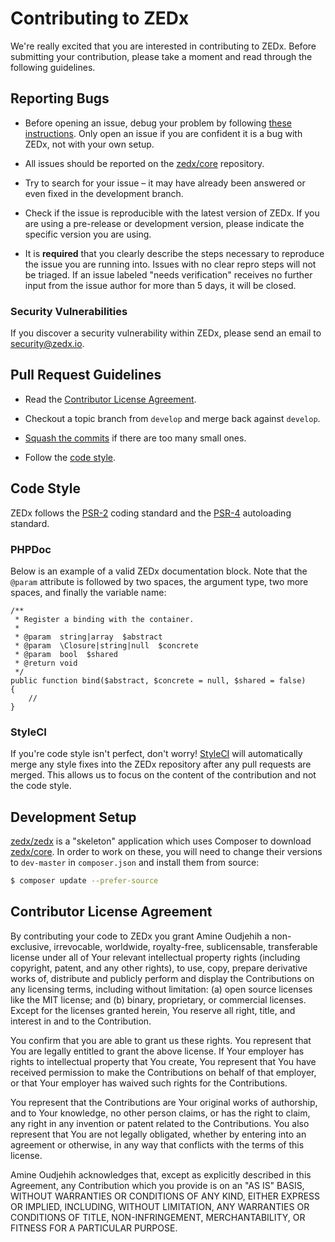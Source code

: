 # Contributing to ZEDx

We're really excited that you are interested in contributing to ZEDx. Before submitting your contribution, please take a moment and read through the following guidelines.

## Reporting Bugs

- Before opening an issue, debug your problem by following [these instructions](https://zedx.io/docs/master/contributions#bug-reports). Only open an issue if you are confident it is a bug with ZEDx, not with your own setup.

- All issues should be reported on the [zedx/core](https://github.com/zedx/core/issues) repository.

- Try to search for your issue – it may have already been answered or even fixed in the development branch.

- Check if the issue is reproducible with the latest version of ZEDx. If you are using a pre-release or development version, please indicate the specific version you are using.

- It is **required** that you clearly describe the steps necessary to reproduce the issue you are running into. Issues with no clear repro steps will not be triaged. If an issue labeled "needs verification" receives no further input from the issue author for more than 5 days, it will be closed.

### Security Vulnerabilities

If you discover a security vulnerability within ZEDx, please send an email to [security@zedx.io](mailto:security@zedx.io).

## Pull Request Guidelines

- Read the [Contributor License Agreement](#contributor-license-agreement).

- Checkout a topic branch from `develop` and merge back against `develop`.

- [Squash the commits](http://davidwalsh.name/squash-commits-git) if there are too many small ones.

- Follow the [code style](#code-style).

## Code Style

ZEDx follows the [PSR-2](https://github.com/php-fig/fig-standards/blob/master/accepted/PSR-2-coding-style-guide.md) coding standard and the [PSR-4](https://github.com/php-fig/fig-standards/blob/master/accepted/PSR-4-autoloader.md) autoloading standard.

### PHPDoc

Below is an example of a valid ZEDx documentation block. Note that the `@param` attribute is followed by two spaces, the argument type, two more spaces, and finally the variable name:

    /**
     * Register a binding with the container.
     *
     * @param  string|array  $abstract
     * @param  \Closure|string|null  $concrete
     * @param  bool  $shared
     * @return void
     */
    public function bind($abstract, $concrete = null, $shared = false)
    {
        //
    }

### StyleCI

If you're code style isn't perfect, don't worry! [StyleCI](https://styleci.io/) will automatically merge any style fixes into the ZEDx repository after any pull requests are merged. This allows us to focus on the content of the contribution and not the code style.


## Development Setup

[zedx/zedx](https://github.com/zedx/zedx) is a "skeleton" application which uses Composer to download [zedx/core](https://github.com/zedx/core). In order to work on these, you will need to change their versions to `dev-master` in `composer.json` and install them from source:

```bash
$ composer update --prefer-source
```


## Contributor License Agreement

By contributing your code to ZEDx you grant Amine Oudjehih a non-exclusive, irrevocable, worldwide, royalty-free, sublicensable, transferable license under all of Your relevant intellectual property rights (including copyright, patent, and any other rights), to use, copy, prepare derivative works of, distribute and publicly perform and display the Contributions on any licensing terms, including without limitation: (a) open source licenses like the MIT license; and (b) binary, proprietary, or commercial licenses. Except for the licenses granted herein, You reserve all right, title, and interest in and to the Contribution.

You confirm that you are able to grant us these rights. You represent that You are legally entitled to grant the above license. If Your employer has rights to intellectual property that You create, You represent that You have received permission to make the Contributions on behalf of that employer, or that Your employer has waived such rights for the Contributions.

You represent that the Contributions are Your original works of authorship, and to Your knowledge, no other person claims, or has the right to claim, any right in any invention or patent related to the Contributions. You also represent that You are not legally obligated, whether by entering into an agreement or otherwise, in any way that conflicts with the terms of this license.

Amine Oudjehih acknowledges that, except as explicitly described in this Agreement, any Contribution which you provide is on an "AS IS" BASIS, WITHOUT WARRANTIES OR CONDITIONS OF ANY KIND, EITHER EXPRESS OR IMPLIED, INCLUDING, WITHOUT LIMITATION, ANY WARRANTIES OR CONDITIONS OF TITLE, NON-INFRINGEMENT, MERCHANTABILITY, OR FITNESS FOR A PARTICULAR PURPOSE.
